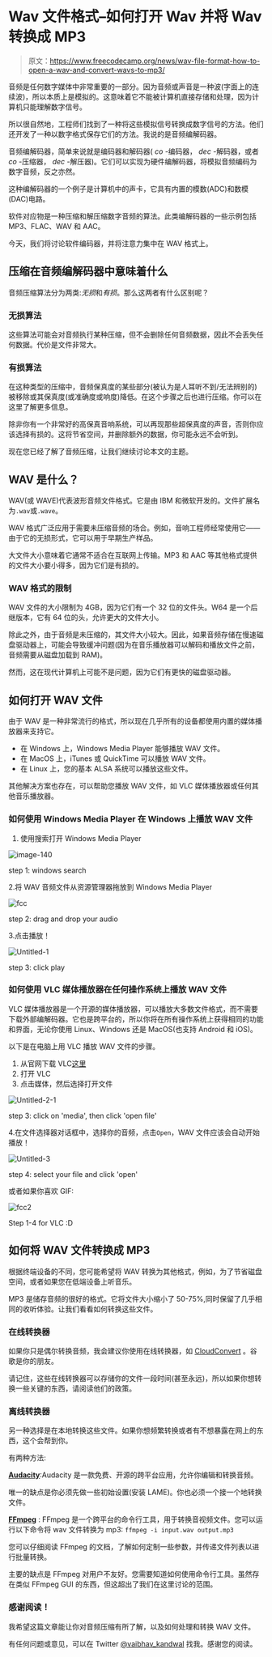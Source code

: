 # Wav 文件格式–如何打开 Wav 并将 Wav 转换成 MP3

> 原文：<https://www.freecodecamp.org/news/wav-file-format-how-to-open-a-wav-and-convert-wavs-to-mp3/>

音频是任何数字媒体中非常重要的一部分。因为音频或声音是一种波(字面上的连续波)，所以本质上是模拟的。这意味着它不能被计算机直接存储和处理，因为计算机只能理解数字信号。

所以很自然地，工程师们找到了一种将这些模拟信号转换成数字信号的方法。他们还开发了一种以数字格式保存它们的方法。我说的是音频编解码器。

音频编解码器，简单来说就是编码器和解码器( *co* -编码器， *dec* -解码器，或者 *co* -压缩器， *dec* -解压器)。它们可以实现为硬件编解码器，将模拟音频编码为数字音频，反之亦然。

这种编解码器的一个例子是计算机中的声卡，它具有内置的模数(ADC)和数模(DAC)电路。

软件对应物是一种压缩和解压缩数字音频的算法。此类编解码器的一些示例包括 MP3、FLAC、WAV 和 AAC。

今天，我们将讨论软件编码器，并将注意力集中在 WAV 格式上。

## 压缩在音频编解码器中意味着什么

音频压缩算法分为两类:*无损*和*有损*。那么这两者有什么区别呢？

### 无损算法

这些算法可能会对音频执行某种压缩，但不会删除任何音频数据，因此不会丢失任何数据。代价是文件非常大。

### 有损算法

在这种类型的压缩中，音频保真度的某些部分(被认为是人耳听不到/无法辨别的)被移除或其保真度(或准确度或响度)降低。在这个步骤之后也进行压缩。你可以在这里了解更多信息。

除非你有一个非常好的高保真音响系统，可以再现那些超保真度的声音，否则你应该选择有损的。这将节省空间，并删除额外的数据，你可能永远不会听到。

现在您已经了解了音频压缩，让我们继续讨论本文的主题。

## WAV 是什么？

WAV(或 WAVE)代表波形音频文件格式。它是由 IBM 和微软开发的。文件扩展名为`.wav`或`.wave`。

WAV 格式广泛应用于需要未压缩音频的场合。例如，音响工程师经常使用它——由于它的无损形式，它可以用于早期生产样品。

大文件大小意味着它通常不适合在互联网上传输。MP3 和 AAC 等其他格式提供的文件大小要小得多，因为它们是有损的。

### WAV 格式的限制

WAV 文件的大小限制为 4GB，因为它们有一个 32 位的文件头。W64 是一个后继版本，它有 64 位的头，允许更大的文件大小。

除此之外，由于音频是未压缩的，其文件大小较大。因此，如果音频存储在慢速磁盘驱动器上，可能会导致缓冲问题(因为在音乐播放器可以解码和播放文件之前，音频需要从磁盘加载到 RAM)。

然而，这在现代计算机上可能不是问题，因为它们有更快的磁盘驱动器。

## 如何打开 WAV 文件

由于 WAV 是一种非常流行的格式，所以现在几乎所有的设备都使用内置的媒体播放器来支持它。

*   在 Windows 上，Windows Media Player 能够播放 WAV 文件。
*   在 MacOS 上，iTunes 或 QuickTime 可以播放 WAV 文件。
*   在 Linux 上，您的基本 ALSA 系统可以播放这些文件。

其他解决方案也存在，可以帮助您播放 WAV 文件，如 VLC 媒体播放器或任何其他音乐播放器。

### 如何使用 Windows Media Player 在 Windows 上播放 WAV 文件

1.  使用搜索打开 Windows Media Player

![image-140](img/01673a3289dfb70d338d6c3312bd9461.png)

step 1: windows search

2.将 WAV 音频文件从资源管理器拖放到 Windows Media Player

![fcc](img/7ddae149c8554889c66e1c27df00e90b.png)

step 2: drag and drop your audio

3.点击播放！

![Untitled-1](img/2467ff8df13b494ee8f6b95a0f87f2d6.png)

step 3: click play

### 如何使用 VLC 媒体播放器在任何操作系统上播放 WAV 文件

VLC 媒体播放器是一个开源的媒体播放器，可以播放大多数文件格式，而不需要下载外部编解码器。它也是跨平台的，所以你将在所有操作系统上获得相同的功能和界面，无论你使用 Linux、Windows 还是 MacOS(也支持 Android 和 iOS)。

以下是在电脑上用 VLC 播放 WAV 文件的步骤。

1.  从官网下载 VLC[这里](https://www.videolan.org/)
2.  打开 VLC
3.  点击媒体，然后选择打开文件

![Untitled-2-1](img/d542189e01c5c8767119590a6067a7af.png)

step 3: click on 'media', then click 'open file'

4.在文件选择器对话框中，选择你的音频，点击`Open`，WAV 文件应该会自动开始播放！

![Untitled-3](img/f4040190644700767745c2cf26c6c60b.png)

step 4: select your file and click 'open'

或者如果你喜欢 GIF:

![fcc2](img/666f80d69b82fe1d43e32a9ad13772fd.png)

Step 1-4 for VLC :D

## 如何将 WAV 文件**转换成 MP3**

根据终端设备的不同，您可能希望将 WAV 转换为其他格式，例如，为了节省磁盘空间，或者如果您在低端设备上听音乐。

MP3 是储存音频的很好的格式。它将文件大小缩小了 50-75%,同时保留了几乎相同的收听体验。让我们看看如何转换这些文件。

### 在线转换器

如果你只是偶尔转换音频，我会建议你使用在线转换器，如 [CloudConvert](https://cloudconvert.com/wav-converter) 。谷歌是你的朋友。

请记住，这些在线转换器可以存储你的文件一段时间(甚至永远)，所以如果你想转换一些关键的东西，请阅读他们的政策。

### 离线转换器

另一种选择是在本地转换这些文件。如果你想频繁转换或者有不想暴露在网上的东西，这个会帮到你。

有两种方法:

**[Audacity](https://www.audacityteam.org/)**:Audacity 是一款免费、开源的跨平台应用，允许你编辑和转换音频。

唯一的缺点是你必须先做一些初始设置(安装 LAME)。你也必须一个接一个地转换文件。

**[FFmpeg](https://ffmpeg.org/)** : FFmpeg 是一个跨平台的命令行工具，用于转换音视频文件。您可以运行以下命令将 wav 文件转换为 mp3:
`ffmpeg -i input.wav output.mp3`

您可以仔细阅读 FFmpeg 的文档，了解如何定制一些参数，并传递文件列表以进行批量转换。

主要的缺点是 FFmpeg 对用户不友好。您需要知道如何使用命令行工具。虽然存在类似 FFmpeg GUI 的东西，但这超出了我们在这里讨论的范围。

### 感谢阅读！

我希望这篇文章能让你对音频压缩有所了解，以及如何处理和转换 WAV 文件。

有任何问题或意见，可以在 Twitter [@vaibhav_kandwal](https://twitter.com/vaibhav_kandwal) 找我。感谢您的阅读。